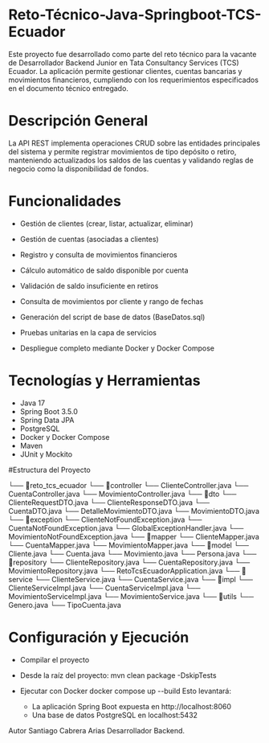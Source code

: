 # Reto-Técnico-Java-Springboot-TCS-Ecuador

Este proyecto fue desarrollado como parte del reto técnico para la vacante de Desarrollador Backend Junior en Tata Consultancy Services (TCS) Ecuador. La aplicación permite gestionar clientes, cuentas bancarias y movimientos financieros, cumpliendo con los requerimientos especificados en el documento técnico entregado.

# Descripción General

La API REST implementa operaciones CRUD sobre las entidades principales del sistema y permite registrar movimientos de tipo depósito o retiro, manteniendo actualizados los saldos de las cuentas y validando reglas de negocio como la disponibilidad de fondos.

# Funcionalidades

- Gestión de clientes (crear, listar, actualizar, eliminar)

- Gestión de cuentas (asociadas a clientes)

- Registro y consulta de movimientos financieros

- Cálculo automático de saldo disponible por cuenta

- Validación de saldo insuficiente en retiros

- Consulta de movimientos por cliente y rango de fechas

- Generación del script de base de datos (BaseDatos.sql)

- Pruebas unitarias en la capa de servicios

- Despliegue completo mediante Docker y Docker Compose

# Tecnologías y Herramientas

- Java 17
- Spring Boot 3.5.0
- Spring Data JPA
- PostgreSQL
- Docker y Docker Compose
- Maven
- JUnit y Mockito

#Estructura del Proyecto


└── 📁reto_tcs_ecuador
└── 📁controller
    └── ClienteController.java
    └── CuentaController.java
    └── MovimientoController.java
└── 📁dto
    └── ClienteRequestDTO.java
    └── ClienteResponseDTO.java
    └── CuentaDTO.java
    └── DetalleMovimientoDTO.java
    └── MovimientoDTO.java
└── 📁exception
    └── ClienteNotFoundException.java
    └── CuentaNotFoundException.java
    └── GlobalExceptionHandler.java
    └── MovimientoNotFoundException.java
└── 📁mapper
    └── ClienteMapper.java
    └── CuentaMapper.java
    └── MovimientoMapper.java
└── 📁model
    └── Cliente.java
    └── Cuenta.java
    └── Movimiento.java
    └── Persona.java
└── 📁repository
    └── ClienteRepository.java
    └── CuentaRepository.java
    └── MovimientoRepository.java
└── RetoTcsEcuadorApplication.java
└── 📁service
    └── ClienteService.java
    └── CuentaService.java
    └── 📁impl
        └── ClienteServiceImpl.java
        └── CuentaServiceImpl.java
        └── MovimientoServiceImpl.java
    └── MovimientoService.java
└── 📁utils
    └── Genero.java
    └── TipoCuenta.java

# Configuración y Ejecución
- Compilar el proyecto
- Desde la raíz del proyecto: mvn clean package -DskipTests

- Ejecutar con Docker docker compose up --build
  Esto levantará:
    - La aplicación Spring Boot expuesta en http://localhost:8060
    - Una base de datos PostgreSQL en localhost:5432

Autor
Santiago Cabrera Arias
Desarrollador Backend.
